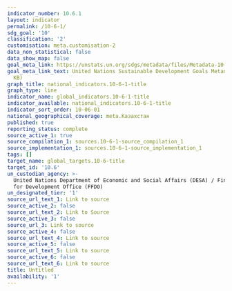 ```yaml
---
indicator_number: 10.6.1
layout: indicator
permalink: /10-6-1/
sdg_goal: '10'
classification: '2'
customisation: meta.customisation-2
data_non_statistical: false
data_show_map: false
goal_meta_link: https://unstats.un.org/sdgs/metadata/files/Metadata-10-06-01.pdf
goal_meta_link_text: United Nations Sustainable Development Goals Metadata (PDF 201
  KB)
graph_title: national_indicators.10-6-1-title
graph_type: line
indicator_name: global_indicators.10-6-1-title
indicator_available: national_indicators.10-6-1-title
indicator_sort_order: 10-06-01
national_geographical_coverage: meta.Казахстан
published: true
reporting_status: complete
source_active_1: true
source_compilation_1: sources.10-6-1-source_compilation_1
source_implementation_1: sources.10-6-1-source_implementation_1
tags: []
target_name: global_targets.10-6-title
target_id: '10.6'
un_custodian_agency: >-
  United Nations Department of Economic and Social Affairs (DESA) / Financing
  for Development Office (FFDO)
un_designated_tier: '1'
source_url_text_1: Link to source
source_active_2: false
source_url_text_2: Link to Source
source_active_3: false
source_url_3: Link to source
source_active_4: false
source_url_text_4: Link to source
source_active_5: false
source_url_text_5: Link to source
source_active_6: false
source_url_text_6: Link to source
title: Untitled
availability: '1'
---
```

